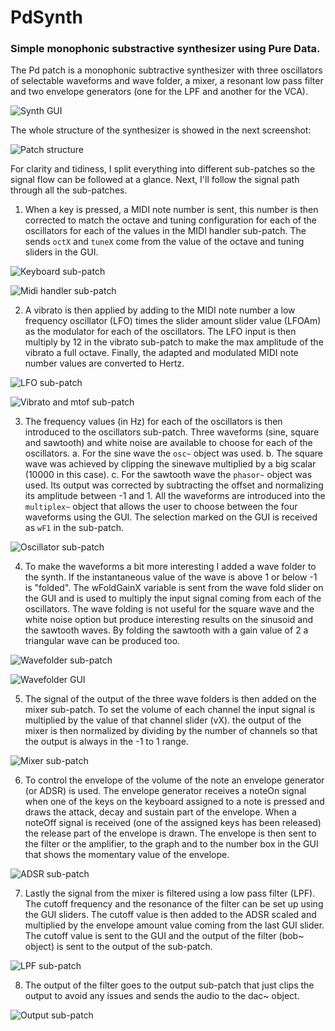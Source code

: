 # PdSynth
### Simple monophonic substractive synthesizer using Pure Data.
The Pd patch is a monophonic subtractive synthesizer with three oscillators of selectable waveforms and wave folder, a mixer, a resonant low pass filter and two envelope generators (one for the LPF and another for the VCA).

![Synth GUI](./Figures/Zynth_GUI.png)

The whole structure of the synthesizer is showed in the next screenshot:

![Patch structure](./Figures/Patch_structure.png)

For clarity and tidiness, I split everything into different sub-patches so the signal flow can be followed at a glance. Next, I'll follow the signal path through all the sub-patches.

1. When a key is pressed, a MIDI note number is sent, this number is then corrected to match the octave and tuning configuration for each of the oscillators for each of the values in the MIDI handler sub-patch. The sends `octX` and `tuneX` come from the value of the octave and tuning sliders in the GUI.

![Keyboard sub-patch](./Figures/keyboard_subpatch.jpg)

![Midi handler sub-patch](./Figures/MIDI_handler.jpg)

2. A vibrato is then applied by adding to the MIDI note number a low frequency oscillator (LFO) times the slider amount slider value (LFOAm) as the modulator for each of the oscillators. The LFO input is then multiply by 12 in the vibrato sub-patch to make the max amplitude of the vibrato a full octave. Finally, the adapted and modulated MIDI note number values are converted to Hertz.

![LFO sub-patch](./Figures/LFO_subpatch.jpg)

![Vibrato and mtof sub-patch](./Figures/vibrato_mtof_subpatch.jpg)

3. The frequency values (in Hz) for each of the oscillators is then introduced to the oscillators sub-patch. Three waveforms (sine, square and sawtooth) and white noise are available to choose for each of the oscillators.
    a. For the sine wave the `osc~` object was used.
    b. The square wave was achieved by clipping the sinewave multiplied by a big scalar (10000 in this case).
    c. For the sawtooth wave the `phasor~` object was used. Its output was corrected by subtracting the offset and normalizing its amplitude between -1 and 1.
All the waveforms are introduced into the `multiplex~` object that allows the user to choose between the four waveforms using the GUI. The selection marked on the GUI is received as `wF1` in the sub-patch.

![Oscillator sub-patch](./Figures/osc_subpatch.jpg)

4.	To make the waveforms a bit more interesting I added a wave folder to the synth. If the instantaneous value of the wave is above 1 or below -1 is "folded". The wFoldGainX variable is sent from the wave fold slider on the GUI and is used to multiply the input signal coming from each of the oscillators. The wave folding is not useful for the square wave and the white noise option but produce interesting results on the sinusoid and the sawtooth waves. By folding the sawtooth with a gain value of 2 a triangular wave can be produced too.

![Wavefolder sub-patch](./Figures/wavefold_subpatch.jpg)

![Wavefolder GUI](./Figures/wavefold_GUI.png)

5.	The signal of the output of the three wave folders is then added on the mixer sub-patch. To set the volume of each channel the input signal is multiplied by the value of that channel slider (vX). the output of the mixer is then normalized by dividing by the number of channels so that the output is always in the -1 to 1 range.

![Mixer sub-patch](./Figures/mixer_subpatch.jpg)

6.	To control the envelope of the volume of the note an envelope generator (or ADSR) is used. The envelope generator receives a noteOn signal when one of the keys on the keyboard assigned to a note is pressed and draws the attack, decay and sustain part of the envelope. When a noteOff signal is received (one of the assigned keys has been released) the release part of the envelope is drawn. The envelope is then sent to the filter or the amplifier, to the graph and to the number box in the GUI that shows the momentary value of the envelope.

![ADSR sub-patch](./Figures/ADSR_subpatch.jpg)

7.	Lastly the signal from the mixer is filtered using a low pass filter (LPF). The cutoff frequency and the resonance of the filter can be set up using the GUI sliders. The cutoff value is then added to the ADSR scaled and multiplied by the envelope amount value coming from the last GUI slider. The cutoff value is sent to the GUI and the output of the filter (bob~ object) is sent to the output of the sub-patch.

![LPF sub-patch](./Figures/LPF_subpatch.jpg)

8.	The output of the filter goes to the output sub-patch that just clips the output to avoid any issues and sends the audio to the dac~ object.

![Output sub-patch](./Figures/output_subpatch.jpg)